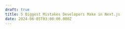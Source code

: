 ```yaml
---
draft: true
title: 5 Biggest Mistakes Developers Make in Next.js
date: 2024-06-05T03:00:00.000Z
---
```


